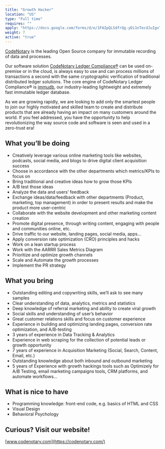 ```yaml
---
title: "Growth Hacker"
location: "US" 
type: "Full time" 
requires: ""
apply: "https://docs.google.com/forms/d/e/1FAIpQLSdfrQg-yDi1nTecdJuIgvTlCqiR-3v1rZnCBZrErx8mec5GKw/viewform"
weight: 7
active: "true"
---
```


[CodeNotary](https://codenotary.com/) is the leading Open Source company for immutable recording of data and processes.

Our software solution [CodeNotary Ledger Compliance®](https://codenotary.com/products/ledger-compliance/) can be used on-premise or in the cloud, is always easy to use and can process millions of transactions a second with the same cryptographic verification of traditional distributed ledger solutions. The core engine of CodeNotary Ledger Compliance® is [immudb](https://codenotary.com/technologies/immudb/), our industry-leading lightweight and extremely fast immutable ledger database.

As we are growing rapidly, we are looking to add only the smartest people to join our highly motivated and skilled team to create and distribute products that are already having an impact on many customers around the world. If you feel addressed, you have the opportunity to help revolutionizing the way source code and software is seen and used in a zero-trust era!


## What you’ll be doing

- Creatively leverage various online marketing tools like websites, podcasts, social media, and blogs to drive digital client acquisition success
- Choose in accordance with the other departments which metrics/KPIs to focus on
- Bring traditional and creative ideas how to grow those KPIs
- A/B test those ideas
- Analyze the data and users’ feedback
- Exchange ideas/data/feedback with other departments (Product, marketing, top management) in order to present results and make the product more user-centric
- Collaborate with the website development and other marketing content creation
- Promote digital presence, through writing content, engaging with people and communities online, etc.
- Drive traffic to our website, landing pages, social media, apps…
- Apply conversion rate optimization (CRO) principles and hacks 
- Work on a lean startup process
- Work with the AARRR Sales Metrics Diagram 
- Prioritize and optimize growth channels
- Scale and Automate the growth processes
- Implement the PR strategy

## What you bring

- Outstanding editing and copywriting skills, we’ll ask to see many samples
- Clear understanding of data, analytics, metrics and statistics
- Deep knowledge of referral marketing and ability to create viral growth
- Social skills and understanding of user’s behavior
- Great customer relations skills and focus on customer experience
- Experience in building and optimizing landing pages, conversion rate optimization, and A/B-testing
- 3 years of experience in Data Tracking & Analytics
- Experience in web scraping for the collection of potential leads or growth opportunity
- 7 years of experience in Acquisition Marketing (Social, Search, Content, Email, etc.)
- Outstanding knowledge about both inbound and outbound marketing
- 5 years of Experience with growth hackings tools such as Optimizely for A/B Testing, email marketing campaigns tools, CRM platforms, and automate workflows...

## What is nice to have

- Programming knowledge: front-end code, e.g. basics of HTML and CSS
- Visual Design
- Behavioral Psychology


## Curious? Visit our website!

[www.codenotary.com](https://codenotary.com/)